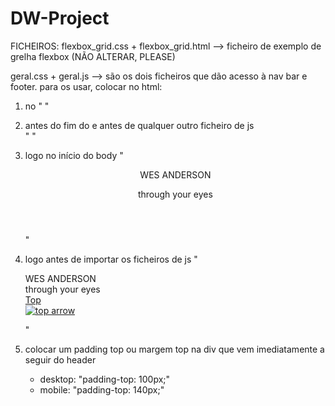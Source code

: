 # DW-Project

FICHEIROS:
flexbox_grid.css + flexbox_grid.html --> ficheiro de exemplo de grelha flexbox (NÃO ALTERAR, PLEASE)


geral.css + geral.js --> são os dois ficheiros que dão acesso à nav bar e footer. para os usar, colocar no html:
1. no <head> " <link href="../css/geral.css" rel="stylesheet"> "

2. antes do fim do <body> e antes de qualquer outro ficheiro de js  
"<script src="https://code.jquery.com/jquery-3.6.4.min.js">
</script> <script src="../js/geral.js"></script>"

3. logo no início do body 
    "<header>
        <nav>
            <p>WES ANDERSON</p>
            <div id="eyes">
                <div class='eye'>
                    <div></div>
                </div>
                <div class='eye'>
                    <div></div>
                </div>
            </div>
            <!--<img id="eyes" src="../content/icons/eyes.svg" alt="eyes" />-->
            <p>through your eyes</p>
        </nav>
    </header>"

4. logo antes de importar os ficheiros de js 
    "<footer>
        <span>WES ANDERSON <br> through your eyes</span>
        <a href="#zero">
            <div>Top</div>
            <img src="../content/icons/arrow.svg" alt="top arrow">
        </a>
    </footer>"

5. colocar um padding top ou margem top na div que vem imediatamente a seguir do header 
    - desktop: "padding-top: 100px;"
    - mobile: "padding-top: 140px;"